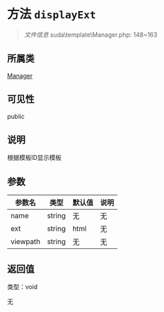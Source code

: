# 方法 `displayExt`

> *文件信息* suda\template\Manager.php: 148~163

## 所属类 

[Manager](../Manager.md)

## 可见性

public

## 说明

根据模板ID显示模板


## 参数


| 参数名 | 类型 | 默认值 | 说明 |
|--------|-----|-------|-------|
| name |  string | 无 | 无 |
| ext |  string | html | 无 |
| viewpath |  string | 无 | 无 |



## 返回值

类型：void

无


